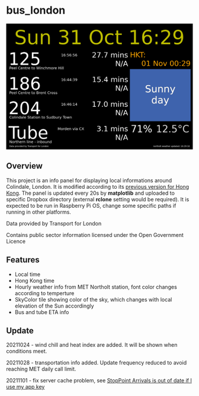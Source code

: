# bus_london
![Screenshot](bus_london.png?raw=true "Screenshot")

## **Overview**
This project is an info panel for displaying local informations around Colindale, London. It is modified according to its [previous version for Hong Kong](https://github.com/aji-tama/bus). The panel is updated every 20s by **matplotlib** and uploaded to specific Dropbox directory (external **rclone** setting would be required).  It is expected to be run in Raspberry Pi OS, change some specific paths if running in other platforms.

Data provided by Transport for London

Contains public sector information licensed under the Open Government Licence

## **Features**
- Local time
- Hong Kong time
- Hourly weather info from MET Northolt station, font color changes according to temperture
- SkyColor tile showing color of the sky, which changes with local elevation of the Sun accordingly
- Bus and tube ETA info

## **Update**
20211024 - wind chill and heat index are added. It will be shown when conditions meet.

20211028 - transportation info added. Update frequency reduced to avoid reaching MET daily call limit.

20211101 - fix server cache problem, see [StopPoint Arrivals is out of date if I use my app key](https://techforum.tfl.gov.uk/t/stoppoint-arrivals-is-out-of-date-if-i-use-my-app-key)


